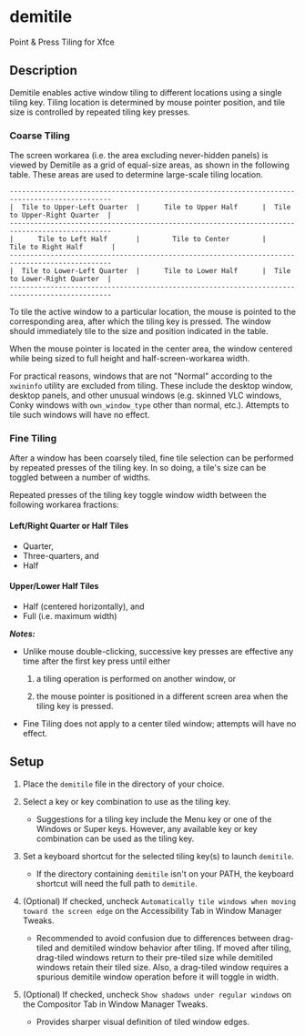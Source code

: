 # demitile
Point &amp; Press Tiling for Xfce

## Description

Demitile enables active window tiling to different locations using a single
tiling key. Tiling location is determined by mouse pointer position, and
tile size is controlled by repeated tiling key presses.

### Coarse Tiling

The screen workarea (i.e. the area excluding never-hidden panels) is
viewed by Demitile as a grid of equal-size areas, as shown in the
following table. These areas are used to determine large-scale tiling
location.

    -----------------------------------------------------------------------------------------------
    |  Tile to Upper-Left Quarter  |      Tile to Upper Half      |  Tile to Upper-Right Quarter  |
    -----------------------------------------------------------------------------------------------
    |      Tile to Left Half       |        Tile to Center        |      Tile to Right Half       |
    -----------------------------------------------------------------------------------------------
    |  Tile to Lower-Left Quarter  |      Tile to Lower Half      |  Tile to Lower-Right Quarter  |
    -----------------------------------------------------------------------------------------------

To tile the active window to a particular location,
the mouse is pointed to the corresponding area, after which the tiling key
is pressed.
The window should immediately tile to the size and position
indicated in the table.

When the mouse pointer is located in the center
area, the window centered while being sized to full height and
half-screen-workarea width.

For practical reasons, windows that are not "Normal" according to the
`xwininfo` utility
are excluded from tiling. These include the desktop window, desktop panels,
and other unusual windows (e.g. skinned
VLC windows, Conky windows with `own_window_type` other than normal, etc.).
Attempts to tile such windows will have no effect.

### Fine Tiling

After a window has been coarsely tiled, fine tile selection
can be performed by repeated presses of the tiling key. In so doing, a
tile's size can be toggled between a number of widths.

Repeated presses of the tiling key toggle window width between the
following workarea fractions:

#### Left/Right Quarter or Half Tiles

* Quarter,
* Three-quarters, and
* Half

#### Upper/Lower Half Tiles

* Half (centered horizontally), and
* Full (i.e. maximum width)

**_Notes:_**

* Unlike mouse double-clicking, successive key presses are
effective any time after the first key press until either

	1. a tiling operation is performed on another window, or
	
	2. the mouse pointer is positioned in a different screen area when
	the tiling key is pressed.

* Fine Tiling does not apply to a center tiled window; attempts will
have no effect.

## Setup

1. Place the `demitile` file in the directory of your choice.

2. Select a key or key combination to use as the tiling key.

	* Suggestions for a tiling key include the Menu key or one of the
Windows or Super keys. However, any available key or key combination
can be used as the tiling key.

3. Set a keyboard shortcut for the selected tiling key(s) to launch `demitile`.

	* If the directory containing `demitile` isn't on your PATH, the
keyboard shortcut will need the full path to `demitile`.

4. (Optional) If checked, uncheck
`Automatically tile windows when moving toward the screen edge` on the
Accessibility Tab in Window Manager Tweaks.

	* Recommended to avoid confusion due to differences
between drag-tiled and demitiled window behavior after tiling.
If moved after tiling, drag-tiled windows return to their pre-tiled size
while demitiled windows retain their tiled size. Also, a drag-tiled window
requires a spurious demitile window operation before it will toggle in width.

5. (Optional) If checked, uncheck `Show shadows under regular windows`
on the Compositor Tab in Window Manager Tweaks.

	* Provides sharper visual definition of tiled window edges.
